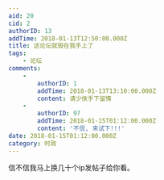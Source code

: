 ```yaml
---
aid: 20
cid: 2
authorID: 13
addTime: 2018-01-13T12:50:00.000Z
title: 这论坛就毁在我手上了
tags:
    - 论坛
comments:
    -
        authorID: 1
        addTime: 2018-01-13T13:10:00.000Z
        content: 请少侠手下留情
    -
        authorID: 97
        addTime: 2018-01-15T01:12:00.000Z
        content: '不信, 来试下!!!'
date: 2018-01-15T01:12:00.000Z
category: 时政
---
```


信不信我马上换几十个ip发帖子给你看。
